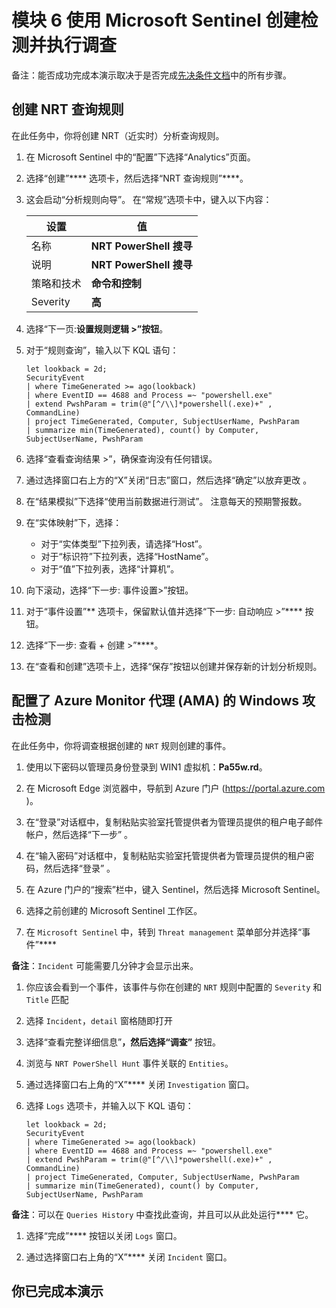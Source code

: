 # 模块 6 使用 Microsoft Sentinel 创建检测并执行调查

备注：能否成功完成本演示取决于是否完成[先决条件文档](00-prerequisites.md)中的所有步骤。 

## 创建 NRT 查询规则

在此任务中，你将创建 NRT（近实时）分析查询规则。

1. 在 Microsoft Sentinel 中的“配置”下选择“Analytics”页面。

1. 选择“创建”**** 选项卡，然后选择“NRT 查询规则”****。

1. 这会启动“分析规则向导”。 在“常规”选项卡中，键入以下内容：

    |设置|值|
    |---|---|
    |名称|**NRT PowerShell 搜寻**|
    |说明|**NRT PowerShell 搜寻**|
    |策略和技术|**命令和控制**|
    |Severity|**高**|

1. 选择“下一页:**设置规则逻辑 >”按钮**。 

1. 对于“规则查询”，输入以下 KQL 语句：

    ```KQL
    let lookback = 2d; 
    SecurityEvent 
    | where TimeGenerated >= ago(lookback) 
    | where EventID == 4688 and Process =~ "powershell.exe"
    | extend PwshParam = trim(@"[^/\\]*powershell(.exe)+" , CommandLine) 
    | project TimeGenerated, Computer, SubjectUserName, PwshParam 
    | summarize min(TimeGenerated), count() by Computer, SubjectUserName, PwshParam
    ```

1. 选择“查看查询结果 >”，确保查询没有任何错误。

1. 通过选择窗口右上方的“X”关闭“日志”窗口，然后选择“确定”以放弃更改 。 

1. 在“结果模拟”下选择“使用当前数据进行测试”。 注意每天的预期警报数。

1. 在“实体映射”下，选择：

    - 对于“实体类型”下拉列表，请选择“Host”。
    - 对于“标识符”下拉列表，选择“HostName”。
    - 对于“值”下拉列表，选择“计算机”。

1. 向下滚动，选择“下一步: 事件设置>”按钮。

1. 对于“事件设置”** 选项卡，保留默认值并选择“下一步: 自动响应 >”**** 按钮。

1. 选择“下一步: 查看 + 创建 >”****。

1. 在“查看和创建”选项卡上，选择“保存”按钮以创建并保存新的计划分析规则。

## 配置了 Azure Monitor 代理 (AMA) 的 Windows 攻击检测

在此任务中，你将调查根据创建的 `NRT` 规则创建的事件。

1. 使用以下密码以管理员身份登录到 WIN1 虚拟机：**Pa55w.rd**。  

1. 在 Microsoft Edge 浏览器中，导航到 Azure 门户 (https://portal.azure.com )。

1. 在“登录”对话框中，复制粘贴实验室托管提供者为管理员提供的租户电子邮件帐户，然后选择“下一步”  。

1. 在“输入密码”对话框中，复制粘贴实验室托管提供者为管理员提供的租户密码，然后选择“登录”  。

1. 在 Azure 门户的“搜索”栏中，键入 Sentinel，然后选择 Microsoft Sentinel。

1. 选择之前创建的 Microsoft Sentinel 工作区。

1. 在 `Microsoft Sentinel` 中，转到 `Threat management` 菜单部分并选择“事件”****

**备注**：`Incident` 可能需要几分钟才会显示出来。

1. 你应该会看到一个事件，该事件与你在创建的 `NRT` 规则中配置的 `Severity` 和 `Title` 匹配

1. 选择 `Incident`，`detail` 窗格随即打开

1. 选择“查看完整详细信息”****，然后选择“调查”**** 按钮。

1. 浏览与 `NRT PowerShell Hunt` 事件关联的 `Entities`。

1. 通过选择窗口右上角的“X”**** 关闭 `Investigation` 窗口。

1. 选择 `Logs` 选项卡，并输入以下 KQL 语句：

    ```KQL
    let lookback = 2d; 
    SecurityEvent 
    | where TimeGenerated >= ago(lookback) 
    | where EventID == 4688 and Process =~ "powershell.exe"
    | extend PwshParam = trim(@"[^/\\]*powershell(.exe)+" , CommandLine) 
    | project TimeGenerated, Computer, SubjectUserName, PwshParam 
    | summarize min(TimeGenerated), count() by Computer, SubjectUserName, PwshParam
    ```

**备注**：可以在 `Queries History` 中查找此查询，并且可以从此处运行**** 它。

1. 选择“完成”**** 按钮以关闭 `Logs` 窗口。

1. 通过选择窗口右上角的“X”**** 关闭 `Incident` 窗口。

## 你已完成本演示
